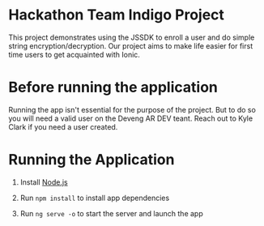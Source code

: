 # Hackathon Team Indigo Project

This project demonstrates using the JSSDK to enroll a user and do simple string encryption/decryption. 
Our project aims to make life easier for first time users
to get acquainted with Ionic. 


# Before running the application
Running the app isn't essential for the purpose of the project. But to do so you will need a valid user on the 
Deveng AR DEV teant. Reach out to Kyle Clark if you need a user created.

# Running the Application

1. Install [Node.js](http://nodejs.org)

1. Run `npm install` to install app dependencies

1. Run `ng serve -o` to start the server and launch the app
